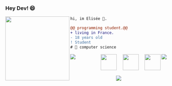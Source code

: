 ### Hey Dev! 😄

<img align="left" height="200" src="https://media.giphy.com/media/ao9DUiTKH60XS/giphy.gif"/>

```diff
hi, im Elisée 🔮.

@@ programming student.@@
+ living in France.
- 18 years old
! Student
# 📖 computer science
```

<div>
 <a href="https://github.com/shravanatirtha">
  <img align="left" src="https://github-readme-stats.vercel.app/api?username=EliseeLeydier&theme=swift&show_icons=true" />
</a>
<a href="https://github.com/shravanatirtha">
  <img align="right" src="https://github-readme-streak-stats.herokuapp.com/?user=EliseeLeydier&theme=swift" />
</a>

<p align="right">
  <code> <img height="50" src="https://imgs.search.brave.com/C6Hfm9Kw43mUDNOhSQui5rRMalRypzbvhsW4wlMHhaw/rs:fit:1200:1200:1/g:ce/aHR0cHM6Ly9jZG4u/ZnJlZWJpZXN1cHBs/eS5jb20vbG9nb3Mv/bGFyZ2UvMngvcHl0/aG9uLTUtbG9nby1w/bmctdHJhbnNwYXJl/bnQucG5n"> </code> 
  <code> <img height="50" src="https://imgs.search.brave.com/Sf3Dn-KI_DY_3X9hf9oa6qCNnY4S4dOSVTj9VmjTglA/rs:fit:1200:1200:1/g:ce/aHR0cDovL2xvZ29z/LWRvd25sb2FkLmNv/bS93cC1jb250ZW50/L3VwbG9hZHMvMjAx/Ni8xMC9KYXZhX2xv/Z28ucG5n"> </code>
  <code> <img height="50" src="https://imgs.search.brave.com/9nxGosGhfqNZkckbgg60rqgegMBe1KodMXL2bksHWoA/rs:fit:600:675:1/g:ce/aHR0cHM6Ly93d3cu/aXRzb2x1dGlvbnNq/b3ZlbC5jb20vd3At/Y29udGVudC91cGxv/YWRzLzIwMTgvMDUv/Y3BwX2xvZ28tNjAw/eDY3NS5wbmc"></code>
  <!-- <code> <img height="50" src="https://imgs.search.brave.com/Etz_A-iV2SIS8BrITmIrW0DR42hsfnM4PbUULkRpUY4/rs:fit:974:974:1/g:ce/aHR0cHM6Ly9jbXMt/aW5mb3JtYXRpYy5j/b20vd3AtY29udGVu/dC91cGxvYWRzLzIw/MjAvMDEvbG9nby1s/YW5nYWdlLUMucG5n"> </code> -->
  </p>
 </div> 
 <div align="center">
<a href="https://github.com/shravanatirtha">
  <img align="center" src="https://github-readme-stats.vercel.app/api/top-langs/?username=EliseeLeydier&langs_count=6)" />
</a>
 </div> 

